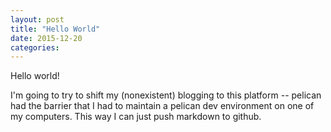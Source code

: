 ```yaml
---
layout: post
title: "Hello World"
date: 2015-12-20
categories: 
---
```



Hello world!


I'm going to try to shift my (nonexistent) blogging to this platform -- pelican had the barrier that I had to maintain a pelican dev environment on one of my computers. This way I can just push markdown to github. 


